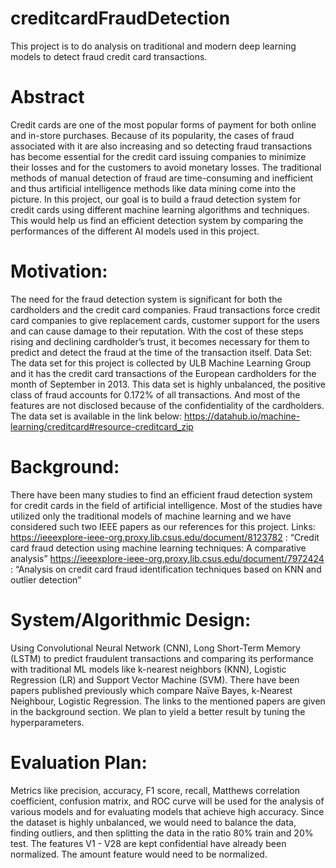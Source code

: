 # creditcardFraudDetection
This project is to do analysis on traditional and modern deep learning models to detect fraud credit card transactions.

# Abstract
Credit cards are one of the most popular forms of payment for both online and in-store purchases. Because of its popularity, the cases of fraud associated with it are also increasing and so detecting fraud transactions has become essential for the credit card issuing companies to minimize their losses and for the customers to avoid monetary losses. The traditional methods of manual detection of fraud are time-consuming and inefficient and thus artificial intelligence methods like data mining come into the picture. In this project, our goal is to build a fraud detection system for credit cards using different machine learning algorithms and techniques. This would help us find an efficient detection system by comparing the performances of the different AI models used in this project.

# Motivation:
The need for the fraud detection system is significant for both the cardholders and the credit card companies. Fraud transactions force credit card companies to give replacement cards, customer support for the users and can cause damage to their reputation. With the cost of these steps rising and declining cardholder’s trust, it becomes necessary for them to predict and detect the fraud at the time of the transaction itself.
Data Set:
The data set for this project is collected by ULB Machine Learning Group and it has the credit card transactions of the European cardholders for the month of September in 2013. This data set is highly unbalanced, the positive class of fraud accounts for 0.172% of all transactions. And most of the features are not disclosed because of the confidentiality of the cardholders. The data set is available in the link below: https://datahub.io/machine-learning/creditcard#resource-creditcard_zip
 
# Background:
There have been many studies to find an efficient fraud detection system for credit cards in the field of artificial intelligence. Most of the studies have utilized only the traditional models of machine learning and we have considered such two IEEE papers as our references for this project.
Links:
https://ieeexplore-ieee-org.proxy.lib.csus.edu/document/8123782 : “Credit card fraud detection using machine learning techniques: A comparative analysis” https://ieeexplore-ieee-org.proxy.lib.csus.edu/document/7972424 : “Analysis on credit card fraud identification techniques based on KNN and outlier detection”

# System/Algorithmic Design:
Using Convolutional Neural Network (CNN), Long Short-Term Memory (LSTM) to predict fraudulent transactions and comparing its performance with traditional ML models like k-nearest neighbors (KNN), Logistic Regression (LR) and Support Vector Machine (SVM). There have been papers published previously which compare Naïve Bayes, k-Nearest Neighbour, Logistic Regression. The links to the mentioned papers are given in the background section. We plan to yield a better result by tuning the hyperparameters.

# Evaluation Plan:
Metrics like precision, accuracy, F1 score, recall, Matthews correlation coefficient, confusion matrix, and ROC curve will be used for the analysis of various models and for evaluating models that achieve high accuracy. Since the dataset is highly unbalanced, we would need to balance the data, finding outliers, and then splitting the data in the ratio 80% train and 20% test. The features V1 - V28 are kept confidential have already been normalized. The amount feature would need to be normalized.
